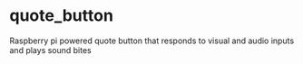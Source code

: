 # quote_button
Raspberry pi powered quote button that responds to visual and audio inputs and plays sound bites
